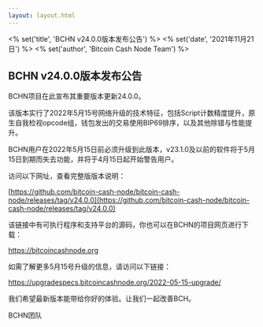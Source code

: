 ```yaml
---
layout: layout.html
---
```


<% set('title', 'BCHN v24.0.0版本发布公告') %>
<% set('date', '2021年11月21日') %>
<% set('author', 'Bitcoin Cash Node Team') %>

## BCHN v24.0.0版本发布公告

BCHN项目在此宣布其重要版本更新24.0.0。

该版本实行了2022年5月15号网络升级的技术特征，包括Script计数精度提升，原生自我检视opcode组，钱包发出的交易使用BIP69排序，以及其他除错与性能提升。

BCHN用户在2022年5月15日前必须升级到此版本，v23.1.0及以前的软件将于5月15日到期而失去功能，并将于4月15日起开始警告用户。

访问以下网址，查看完整版版本说明：

[https://github.com/bitcoin-cash-node/bitcoin-cash-node/releases/tag/v24.0.0](https://github.com/bitcoin-cash-node/bitcoin-cash-node/releases/tag/v24.0.0)

该链接中有可执行程序和支持平台的源码，你也可以在BCHN的项目网页进行下载：

https://bitcoincashnode.org

如需了解更多5月15号升级的信息，请访问以下链接：

https://upgradespecs.bitcoincashnode.org/2022-05-15-upgrade/

我们希望最新版本能带给你好的体验。让我们一起改善BCH。

BCHN团队
